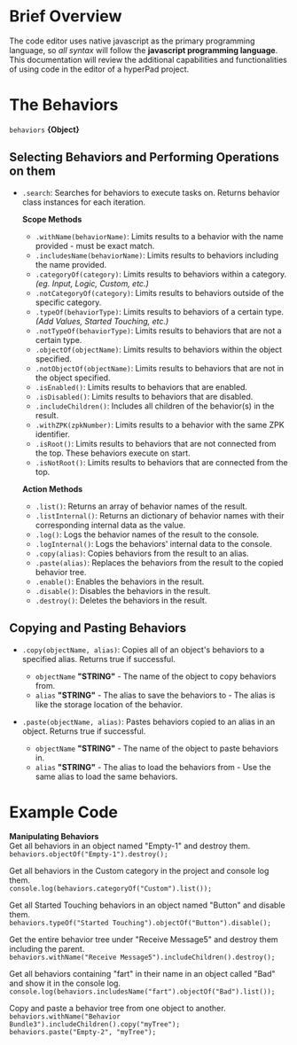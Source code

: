 # Brief Overview
The code editor uses native javascript as the primary programming language, so *all syntax* will follow the **javascript programming language**.
This documentation will review the additional capabilities and functionalities of using code in the editor of a hyperPad project.

# The Behaviors
`behaviors` **{Object}**

## Selecting Behaviors and Performing Operations on them
- `.search`: Searches for behaviors to execute tasks on. Returns behavior class instances for each iteration.

  **Scope Methods**
  - `.withName(behaviorName)`: Limits results to a behavior with the name provided - must be exact match.
  - `.includesName(behaviorName)`: Limits results to behaviors including the name provided.
  - `.categoryOf(category)`: Limits results to behaviors within a category. *(eg. Input, Logic, Custom, etc.)*
  - `.notCategoryOf(category)`: Limits results to behaviors outside of the specific category.
  - `.typeOf(behaviorType)`: Limits results to behaviors of a certain type. *(Add Values, Started Touching, etc.)*
  - `.notTypeOf(behaviorType)`: Limits results to behaviors that are not a certain type.
  - `.objectOf(objectName)`: Limits results to behaviors within the object specified.
  - `.notObjectOf(objectName)`: Limits results to behaviors that are not in the object specified.
  - `.isEnabled()`: Limits results to behaviors that are enabled.
  - `.isDisabled()`: Limits results to behaviors that are disabled.
  - `.includeChildren()`: Includes all children of the behavior(s) in the result.
  - `.withZPK(zpkNumber)`: Limits results to a behavior with the same ZPK identifier.
  - `.isRoot()`: Limits results to behaviors that are not connected from the top. These behaviors execute on start.
  - `.isNotRoot()`: Limits results to behaviors that are connected from the top.

  **Action Methods**
  - `.list()`: Returns an array of behavior names of the result.
  - `.listInternal()`: Returns an dictionary of behavior names with their corresponding internal data as the value.
  - `.log()`: Logs the behavior names of the result to the console.
  - `.logInternal()`: Logs the behaviors' internal data to the console.
  - `.copy(alias)`: Copies behaviors from the result to an alias.
  - `.paste(alias)`: Replaces the behaviors from the result to the copied behavior tree.
  - `.enable()`: Enables the behaviors in the result.
  - `.disable()`: Disables the behaviors in the result.
  - `.destroy()`: Deletes the behaviors in the result.

## Copying and Pasting Behaviors
- `.copy(objectName, alias)`: Copies all of an object's behaviors to a specified alias. Returns true if successful.
  - `objectName` **"STRING"** - The name of the object to copy behaviors from.
  - `alias` **"STRING"** - The alias to save the behaviors to - The alias is like the storage location of the behavior.

- `.paste(objectName, alias)`: Pastes behaviors copied to an alias in an object. Returns true if successful.
  - `objectName` **"STRING"** - The name of the object to paste behaviors in.
  - `alias` **"STRING"** - The alias to load the behaviors from - Use the same alias to load the same behaviors.

# Example Code
 **Manipulating Behaviors** <br>
  Get all behaviors in an object named "Empty-1" and destroy them.<br>
  `behaviors.objectOf("Empty-1").destroy();`
   
  Get all behaviors in the Custom category in the project and console log them.<br>
  `console.log(behaviors.categoryOf("Custom").list());`
  
  Get all Started Touching behaviors in an object named "Button" and disable them.<br>
  `behaviors.typeOf("Started Touching").objectOf("Button").disable();`
  
  Get the entire behavior tree under "Receive Message5" and destroy them including the parent.<br>
  `behaviors.withName("Receive Message5").includeChildren().destroy();`
  
  Get all behaviors containing "fart" in their name in an object called "Bad" and show it in the console log.<br>
  `console.log(behaviors.includesName("fart").objectOf("Bad").list());`

  Copy and paste a behavior tree from one object to another.<br>
  `behaviors.withName("Behavior Bundle3").includeChildren().copy("myTree");` <br>
  `behaviors.paste("Empty-2", "myTree");`
